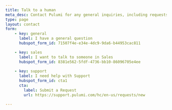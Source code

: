 ```yaml
---
title: Talk to a human
meta_desc: Contact Pulumi for any general inquiries, including requests for pricing, support, or training.
type: page
layout: contact
form:
    - key: general
      label: I have a general question
      hubspot_form_id: 71507f4e-e34e-4dc9-9da6-b44953cac811

    - key: sales
      label: I want to talk to someone in Sales
      hubspot_form_id: 8381e562-5fdf-4736-bb10-86096705e4ee
    
    - key: support
      label: I need help with Support
      hubspot_form_id: cta1
      cta:
        label: Submit a Request
        url: https://support.pulumi.com/hc/en-us/requests/new

---
```

